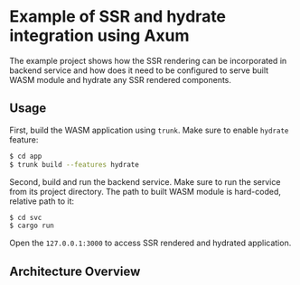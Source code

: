 Example of SSR and hydrate integration using Axum
================================================================================

The example project shows how the SSR rendering can be incorporated in backend
service and how does it need to be configured to serve built WASM module and
hydrate any SSR rendered components.

Usage
--------------------------------------------------------------------------------

First, build the WASM application using `trunk`. Make sure to enable `hydrate`
feature:

```bash
$ cd app
$ trunk build --features hydrate
```

Second, build and run the backend service. Make sure to run the service from
its project directory. The path to built WASM module is hard-coded, relative
path to it:

```bash
$ cd svc
$ cargo run
```

Open the `127.0.0.1:3000` to access SSR rendered and hydrated application.


Architecture Overview
--------------------------------------------------------------------------------
